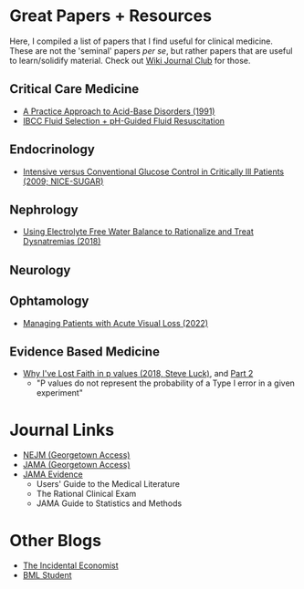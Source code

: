 # Great Papers + Resources

Here, I compiled a list of papers that I find useful for clinical medicine. These are not the 'seminal' papers *per se*, but rather papers that are useful to learn/solidify material. Check out [Wiki Journal Club](https://www.wikijournalclub.org/wiki/Main_Page) for those. 

## Critical Care Medicine

- [A Practice Approach to Acid-Base Disorders (1991)](pdfs/papers/A%20Practical%20Approach%20to%20Acid-Base%20Disorders.pdf)
- [IBCC Fluid Selection + pH-Guided Fluid Resuscitation](https://emcrit.org/ibcc/fluid/)

## Endocrinology

- [Intensive versus Conventional Glucose Control in Critically Ill Patients (2009; NICE-SUGAR)](pdfs/papers/Intensive%20versus%20Conventional%20Glucose%20Control%20in%20Critically%20Ill%20Patients.pdf)

## Nephrology

- [Using Electrolyte Free Water Balance to Rationalize and Treat Dysnatremias (2018)](pdfs/papers/Using%20Electrolyte%20Free%20Water%20Balance%20to%20Rationalize%20and%20Treat%20Dysnatremias.pdf)

## Neurology

## Ophtamology

- [Managing Patients with Acute Visual Loss (2022)](pdfs/papers/Managing%20Patients%20with%20Acute%20Visual%20Loss.pdf)


## Evidence Based Medicine

- [Why I've Lost Faith in p values (2018, Steve Luck)](https://lucklab.ucdavis.edu/blog/2018/4/19/why-i-lost-faith-in-p-values), and [Part 2](https://lucklab.ucdavis.edu/blog/2018/4/28/why-ive-lost-faith-in-p-values-part-2)
	- "P values do not represent the probability of a Type I error in a given experiment"
	
# Journal Links

- [NEJM (Georgetown Access)](https://www-nejm-org.proxy.library.georgetown.edu/)
- [JAMA (Georgetown Access)](https://dml.tdnetdiscover.com/logging/outgoing?url=https%3A%2F%2Fgo.openathens.net%2Fredirector%2Fgeorgetown.edu%3Furl%3Dhttps%253A%252F%252Fjamanetwork.com%252Fjournals%252Fjama&key=150b69dc-4e3a-4f96-a392-67a5a9669f49)
- [JAMA Evidence](https://go.openathens.net/redirector/georgetown.edu?url=http%3A%2F%2Fjamaevidence.mhmedical.com)
	- Users' Guide to the Medical Literature
	- The Rational Clinical Exam
	- JAMA Guide to Statistics and Methods

# Other Blogs

- [The Incidental Economist](https://theincidentaleconomist.com/wordpress/)
- [BML Student](https://www.bmj.com/student)